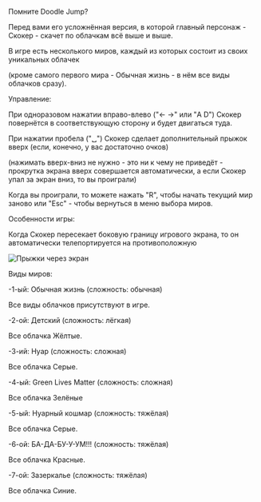 Помните Doodle Jump?

Перед вами его усложнённая версия, в которой главный персонаж - Скокер - скачет по облачкам всё выше и выше.

В игре есть несколького миров, каждый из которых состоит из своих уникальных облачек

(кроме самого первого мира - Обычная жизнь - в нём все виды облачков сразу).


Управление:

При одноразовом нажатии вправо-влево ("← →" или "A D") Скокер повернётся в соответствующую сторону и будет двигаться туда.

При нажатии пробела ("␣") Скокер сделает дополнительный прыжок вверх (если, конечно, у вас достаточно очков)

(нажимать вверх-вниз не нужно - это ни к чему не приведёт - прокрутка экрана вверх совершается автоматически, а если Скокер упал за экран вниз, то вы проиграли)

Когда вы проиграли, то можете нажать "R", чтобы начать текущий мир заново или "Esc" - чтобы вернуться в меню выбора миров.

Особенности игры:

Когда Скокер пересекает боковую границу игрового экрана, то он автоматически телепортируется на противоположную

![Прыжки через экран](https://github.com/user-attachments/assets/5d2470d3-a103-411f-9d14-e435394da553)

Виды миров:

-1-ый: Обычная жизнь (сложность: обычная)

Все виды облачков присутствуют в игре.


-2-ой: Детский (сложность: лёгкая)

Все облачка Жёлтые.


-3-ий: Нуар (сложность: сложная)

Все облачка Серые.


-4-ый: Green Lives Matter (сложность: сложная)

Все облачка Зелёные


-5-ый: Нуарный кошмар (сложность: тяжёлая)

Все облачка Серые.


-6-ой: БА-ДА-БУ-У-УМ!!! (сложность: тяжёлая)

Все облачка Красные.


-7-ой: Зазеркалье (сложность: тяжёлая)

Все облачка Синие.
